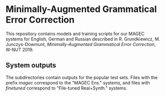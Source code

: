 # Minimally-Augmented Grammatical Error Correction

This repository contains models and training scripts for our MAGEC systems for
English, German and Russian described in R. Grundkiewicz, M. Junczys-Dowmunt,
_Minimally-Augmented Grammatical Error Correction_, W-NUT 2019.

## System outputs

The subdirectories contain outputs for the popular test sets. Files with the
prefix _magec_ correspond to the "MAGEC Ens." systems, and files with
_finetuned_ correspond to "File-tuned Real+Synth." systems.

